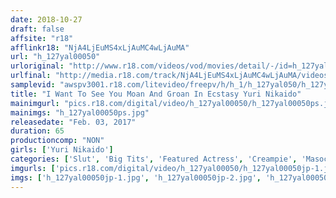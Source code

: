 ```yaml
---
date: 2018-10-27
draft: false
affsite: "r18"
afflinkr18: "NjA4LjEuMS4xLjAuMC4wLjAuMA"
url: "h_127yal00050"
urloriginal: "http://www.r18.com/videos/vod/movies/detail/-/id=h_127yal00050"
urlfinal: "http://media.r18.com/track/NjA4LjEuMS4xLjAuMC4wLjAuMA/videos/vod/movies/detail/-/id=h_127yal00050"
samplevid: "awspv3001.r18.com/litevideo/freepv/h/h_1/h_127yal050/h_127yal050_dmb_w.mp4"
title: "I Want To See You Moan And Groan In Ecstasy Yuri Nikaido"
mainimgurl: "pics.r18.com/digital/video/h_127yal00050/h_127yal00050ps.jpg"
mainimgs: "h_127yal00050ps.jpg"
releasedate: "Feb. 03, 2017"
duration: 65
productioncomp: "NON"
girls: ['Yuri Nikaido']
categories: ['Slut', 'Big Tits', 'Featured Actress', 'Creampie', 'Masochist Man', 'Gonzo', 'Hi-Def']
imgurls: ['pics.r18.com/digital/video/h_127yal00050/h_127yal00050jp-1.jpg', 'pics.r18.com/digital/video/h_127yal00050/h_127yal00050jp-2.jpg', 'pics.r18.com/digital/video/h_127yal00050/h_127yal00050jp-3.jpg', 'pics.r18.com/digital/video/h_127yal00050/h_127yal00050jp-4.jpg', 'pics.r18.com/digital/video/h_127yal00050/h_127yal00050jp-5.jpg', 'pics.r18.com/digital/video/h_127yal00050/h_127yal00050jp-6.jpg', 'pics.r18.com/digital/video/h_127yal00050/h_127yal00050jp-7.jpg', 'pics.r18.com/digital/video/h_127yal00050/h_127yal00050jp-8.jpg', 'pics.r18.com/digital/video/h_127yal00050/h_127yal00050jp-9.jpg', 'pics.r18.com/digital/video/h_127yal00050/h_127yal00050jp-10.jpg', 'pics.r18.com/digital/video/h_127yal00050/h_127yal00050jp-11.jpg', 'pics.r18.com/digital/video/h_127yal00050/h_127yal00050jp-12.jpg', 'pics.r18.com/digital/video/h_127yal00050/h_127yal00050jp-13.jpg', 'pics.r18.com/digital/video/h_127yal00050/h_127yal00050jp-14.jpg', 'pics.r18.com/digital/video/h_127yal00050/h_127yal00050jp-15.jpg', 'pics.r18.com/digital/video/h_127yal00050/h_127yal00050jp-16.jpg', 'pics.r18.com/digital/video/h_127yal00050/h_127yal00050jp-17.jpg', 'pics.r18.com/digital/video/h_127yal00050/h_127yal00050jp-18.jpg', 'pics.r18.com/digital/video/h_127yal00050/h_127yal00050jp-19.jpg', 'pics.r18.com/digital/video/h_127yal00050/h_127yal00050jp-20.jpg']
imgs: ['h_127yal00050jp-1.jpg', 'h_127yal00050jp-2.jpg', 'h_127yal00050jp-3.jpg', 'h_127yal00050jp-4.jpg', 'h_127yal00050jp-5.jpg', 'h_127yal00050jp-6.jpg', 'h_127yal00050jp-7.jpg', 'h_127yal00050jp-8.jpg', 'h_127yal00050jp-9.jpg', 'h_127yal00050jp-10.jpg', 'h_127yal00050jp-11.jpg', 'h_127yal00050jp-12.jpg', 'h_127yal00050jp-13.jpg', 'h_127yal00050jp-14.jpg', 'h_127yal00050jp-15.jpg', 'h_127yal00050jp-16.jpg', 'h_127yal00050jp-17.jpg', 'h_127yal00050jp-18.jpg', 'h_127yal00050jp-19.jpg', 'h_127yal00050jp-20.jpg']
---
```

